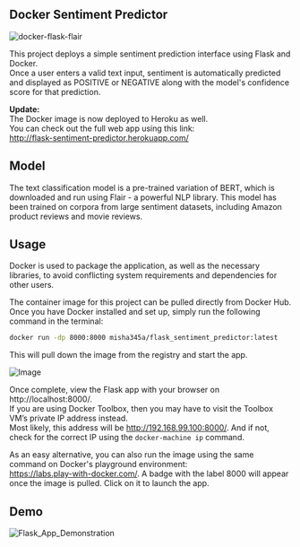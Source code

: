 ## Docker Sentiment Predictor

![docker-flask-flair](https://user-images.githubusercontent.com/84154105/144725463-eab0531c-02cf-47ff-9c64-87409cca4b16.jpg)

This project deploys a simple sentiment prediction interface using Flask and Docker. <br>
Once a user enters a valid text input, sentiment is automatically predicted and displayed as POSITIVE or NEGATIVE along with the model's confidence score for that prediction.

<b>Update:</b><br>
The Docker image is now deployed to Heroku as well. <br>
You can check out the full web app using this link: <br>
http://flask-sentiment-predictor.herokuapp.com/

## Model
The text classification model is a pre-trained variation of BERT, which is downloaded and run using Flair - a powerful NLP library. 
This model has been trained on corpora from large sentiment datasets, including Amazon product reviews and movie reviews.

## Usage
Docker is used to package the application, as well as the necessary libraries, to avoid conflicting system requirements and dependencies for other users. 

The container image for this project can be pulled directly from Docker Hub. <br>
Once you have Docker installed and set up, simply run the following command in the terminal: <br>
```bash
docker run -dp 8000:8000 misha345a/flask_sentiment_predictor:latest
``` 

This will pull down the image from the registry and start the app. <br>

![Image](https://user-images.githubusercontent.com/84154105/144734190-f770b9a8-0606-45ed-a86b-47200d60b1e8.png)

Once complete, view the Flask app with your browser on http://localhost:8000/. <br>
If you are using Docker Toolbox, then you may have to visit the Toolbox VM’s private IP address instead. <br>
Most likely, this address will be http://192.168.99.100:8000/. And if not, check for the correct IP using the ```docker-machine ip``` command.

As an easy alternative, you can also run the image using the same command on Docker's playground environment: <br>
https://labs.play-with-docker.com/. A badge with the label 8000 will appear once the image is pulled. Click on it to launch the app.

## Demo
![Flask_App_Demonstration](https://user-images.githubusercontent.com/84154105/144725467-4b73b8be-d8d2-406f-aa3e-e952d416f2c3.gif)
